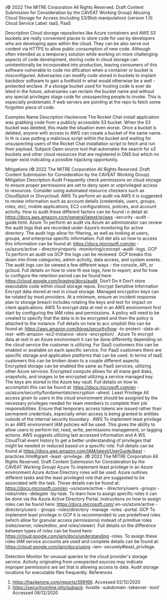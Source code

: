  
(© 2022 The MITRE Corporation All Rights Reserved. Draft Content 
Submission for Consideration by the CAVEAT Working Group) 
 Abusing Cloud Storage for Access (including 
S3/Blob manipulation) (version 1.0) 
Cloud Service Label: IaaS, PaaS 
 
Description 
Cloud storage repositories like Azure containers and AWS S3 buckets are really 
convenient places to store code for use by developers who are developing apps within 
the cloud. They can be also serve out content via HTTPS to allow public consumption 
of new code. Although often intended as a temporary solution while working on more 
challenging aspects of code development, storing code in cloud storage can 
unintentionally be incorporated into production, leaving consumers of this software 
vulnerable to code mo dification when a container or bucket is misconfigured. 
Adversaries can modify code stored in buckets to implant backdoor software to gain a 
foothold in what would otherwise be a well -protected enclave. If a storage bucket used 
for hosting code is ever de leted in the future, adversaries can reclaim the bucket name 
and without any special privileges stage code for unsuspecting people to invoke. This is 
especially problematic if web servers are pointing at the repo to fetch some forgotten 
piece of code. 
 
Examples 
Name Description 
Hackerone The Rocket Chat install application was grabbing 
code from a publicly accessible S3 bucket. When the 
S3 bucket was deleted, this made the situation even 
worse. Once a bucket is deleted, anyone with access 
to AWS can create a bucket of the same name. In th is 
case putting a malicious script within the bucket and 
waiting for unsuspecting users of the Rocket Chat 
installation script to fetch and run their payload. 
Subjack Open source tool that automates the search for s3 
buckets and other cloud resources that are registered in 
DNS but which no longer exist indicating a possible 
hijacking opportunity. 
 
 
Mitigations 
(© 2022 The MITRE Corporation All Rights Reserved. Draft Content 
Submission for Consideration by the CAVEAT Working Group) 
 Mitigation Description 
Audit Frequently check permissions on cloud storage to ensure proper 
permissions are set to deny open or unprivileged access to resources. 
Consider using automated resource checkers such as CloudSploit or 
Divvycloud. 
 AWS To perform an audit via AWS it is suggested to review information such as 
account details (credentials, users, groups, roles, etc), mobile 
applications, EC2 configurations, policies, and account activity. How to 
audit these different factors can be found i n detail at: 
https://docs.aws.amazon.com/general/latest/gr/aws -security -audit -
guide.html. 
 Azure To perform an audit via Azure an administrator can review the audit logs 
that are recorded under Azure’s monitoring for active directory. The audit 
logs allow for filtering, as well as looking at users, groups, and enterprise 
specific information. Full det ails on how to access this information can be 
found at: https://docs.microsoft.com/en -us/azure/active -
directory/reports -monitoring/concept -audit -logs. 
 GCP To perform an audit via GCP the logs can be reviewed. GCP breaks this 
down into three categories; admin activity, data access, and system 
events. The audit logs can be viewed a few different ways - the console, 
API, or gcloud. Full details on how to view th ese logs, how to export, and 
for how to configure the retention period can be found here: 
https://cloud.google.com/logging/docs/audit. 
Don’t Do it 
 Don’t store executable code within cloud storage repos. 
Encrypt Sensitive Information 
 Encrypt data stored at rest in cloud storage. Managed encryption keys 
can be rotated by most providers. At a minimum, ensure an incident 
response plan to storage breach includes rotating the keys and test for 
impact on client applications. 
 AWS To encrypt data at rest in an AWS environment first start by configuring 
the IAM roles and permissions. A policy will need to be created to specify 
that the data is to be encrypted and then the policy is attached to the 
instance. Full details on how to acc omplish this can be found at: 
https://aws.amazon.com/blogs/security/how -to-protect -data-at-rest-
with-amazon -ec2-instance -store -encryption/ . 
 Azure To encrypt data at rest in an Azure environment it can be done differently 
depending on the cloud service the customer is utilizing. For SaaS 
customers this can be enabled or available on each specific service. For 
PaaS customers there are specific storage and application platforms that 
can be used. In terms of IaaS customers this can be broken down to a 
couple different aspects. Encrypted storage can be enabled the same as 
PaaS services, utilizing other Azure services. Encrypted compute allows 
for all mana ged disks, snapshots, and images to be encrypted utilizing a 
service managed key. The keys are stored in the Azure key vault. Full 
details on how to accomplish this can be found at: 
https://docs.microsoft.com/en -
us/azure/security/fundamentals/encryption -atrest. 
Least Privilege 
 All access given to users in the cloud environment should be assigned by 
the necessary privileges needed for team members to complete their job 
responsibilities. Ensure that temporary access tokens are issued rather 
than permanent credentials, especially when access is being granted to 
entities outside of the internal security boundary . 
 AWS To implement least privilege in an AWS environment IAM policies will be 
used. This gives the ability to allow users to perform list, read, write, 
permissions management, or tagging actions. AWS suggests utilizing last 
accessed information and A WS CloudTrail event history to get a better 
understanding of privileges that might be needed or reduced based on a 
specific role. Full details can be found at 
https://docs.aws.amazon.com/IAM/latest/UserGuide/best -
practices.html#grant -least -privilege. 
(© 2022 The MITRE Corporation All Rights Reserved. Draft Content 
Submission for Consideration by the CAVEAT Working Group) 
 Azure To implement least privilege in an Azure environment Azure Active 
Directory roles will be used. Azure outlines different tasks and the least 
privileged role that are suggested to be associated with the task. Those 
details can be found at: https://docs.microsoft.com/en -us/azure/active -
directory/users -groups -roles/roles -delegate -by-task. To learn how to 
assign specific roles it can be done via the Azure Active Directory Portal. 
Instructions on how to assign roles can be found here: 
https://docs.microsoft.com/ en-us/azure/active -directory/users -
groups -roles/directory -manage -roles -portal. 
 GCP To implement least privilege in GCP it is recommended to use predefined 
roles (which allow for granular access permissions) instead of primitive 
roles (roles/owner, roles/editor, and roles/viewer). Full details on the 
difference between types of roles can be found here: 
https://cloud.google.com/iam/docs/understanding -roles. To assign 
these roles IAM service accounts are used and complete details can be 
found at: https://cloud.google.com/iam/docs/using -iam-
securely#least\_privilege. 
 
Detection 
Monitor for unusual queries to the cloud provider's storage service. Activity originating 
from unexpected sources may indicate improper permissions are set that is allowing 
access to data. Audit storage locations for executable files frequently. 
References 
1. https://hackerone.com/reports/399166. Accessed 02/12/2020 
2. https://securityonline.info/subjack -hostile -subdomain -takeover -tool/ Accessed 
08/12/2020 
 
 
 